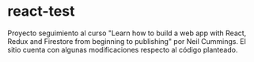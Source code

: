 # react-test
Proyecto seguimiento al curso "Learn how to build a web app with React, Redux and Firestore from beginning to publishing" por Neil Cummings.
El sitio cuenta con algunas modificaciones respecto al código planteado.
